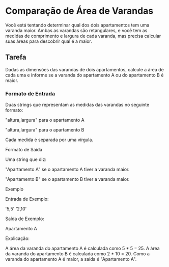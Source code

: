 # Comparação de Área de Varandas

Você está tentando determinar qual dos dois apartamentos tem uma varanda maior. Ambas as varandas são retangulares, e você tem as medidas de comprimento e largura de cada varanda, mas precisa calcular suas áreas para descobrir qual é a maior.

## Tarefa

Dadas as dimensões das varandas de dois apartamentos, calcule a área de cada uma e informe se a varanda do apartamento A ou do apartamento B é maior.

### Formato de Entrada

Duas strings que representam as medidas das varandas no seguinte formato:

"altura,largura" para o apartamento A

"altura,largura" para o apartamento B


Cada medida é separada por uma vírgula.

Formato de Saída

Uma string que diz:

"Apartamento A" se o apartamento A tiver a varanda maior.

"Apartamento B" se o apartamento B tiver a varanda maior.


Exemplo

Entrada de Exemplo:

'5,5'
'2,10'

Saída de Exemplo:

Apartamento A

Explicação:

A área da varanda do apartamento A é calculada como 5 * 5 = 25.
A área da varanda do apartamento B é calculada como 2 * 10 = 20.
Como a varanda do apartamento A é maior, a saída é "Apartamento A".


